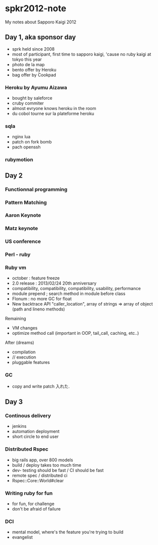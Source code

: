 # spkr2012-note

My notes about Sapporo Kaigi 2012

## Day 1, aka sponsor day

* sprk held since 2008
* most of participant, first time to sapporo kaigi, 'cause no
ruby kaigi at tokyo this year
* photo de la map
* bento offer by Heroku
* bag offer by Cookpad

### Heroku by Ayumu Aizawa

* bought by saleforce
* cruby commiter
* almost evryone knows heroku in the room
* du cobol tourne sur la plateforme heroku


### sqla

* nginx lua
* patch on fork bomb
* pach openssh


### rubymotion

## Day 2

### Functionnal programming

### Pattern Matching

### Aaron Keynote

### Matz keynote

### US conference

### Perl - ruby

### Ruby vm

* october : feature freeze
* 2.0 release : 2013/02/24 20th anniversary
* compatibility, compatibility, compatibility, usability, performance
* module prepend ; search method in module before class
* Flonum : no more GC for float
* New backtrace API "caller_location", array of strings => array of object (path
and lineno methods)

Remaining
* VM changes
* optimize method call (important in OOP, tail_call, caching, etc..)

After (dreams)
* compilation
* // execution
* pluggable features


### GC
* copy and write patch 入れた.

## Day 3

### Continous delivery
* jenkins
* automation deployment
* short circle to end user

### Distributed Rspec
* big rails app, over 800 models
* build / deploy takes too much time
* dev- testing should be fast / CI should be fast
* remote spec / distributed ci
* Rspec::Core::World#clear

### Writing ruby for fun

* for fun, for challenge
* don't be afraid of failure


### DCI
* mental model, where's the feature you're trying to build
* evangelist
